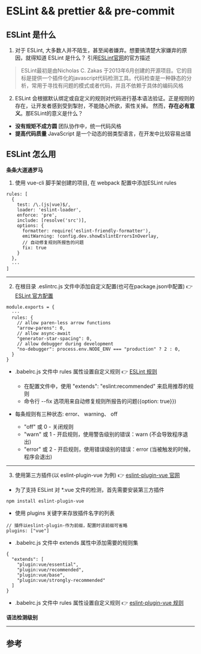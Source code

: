 # ESLint && prettier && pre-commit

## ESLint 是什么
1. 对于 ESLint, 大多数人并不陌生，甚至闻者嫌弃。想要搞清楚大家嫌弃的原因，就得知道 ESLint 是什么？ 引用[ESLint官网](https://cn.eslint.org/)的官方描述

> ESLint最初是由Nicholas C. Zakas 于2013年6月创建的开源项目。它的目标是提供一个插件化的javascript代码检测工具。代码检查是一种静态的分析，常用于寻找有问题的模式或者代码，并且不依赖于具体的编码风格

2. ESLint 会根据默认绑定或自定义的规则对代码进行基本语法验证。正是规则的存在，让开发者感到受到掣肘，不能随心所欲，索性关掉。 然而，**存在必有意义**。那ESLint的意义是什么？
- **没有规矩不成方圆**  团队协作中，统一代码风格
- **提高代码质量**  JavaScript 是一个动态的弱类型语言，在开发中比较容易出错

## ESLint 怎么用
**条条大道通罗马**

1. 使用 vue-cli 脚手架创建的项目, 在 webpack 配置中添加ESLint rules
```
rules: [
  {
    test: /\.(js|vue)$/,
    loader: 'eslint-loader',
    enforce: 'pre',
    include: [resolve('src')],
    options: {
      formatter: require('eslint-friendly-formatter'),
      emitWarning: !config.dev.showEslintErrorsInOverlay,
      // 自动修复规则所报告的问题
      fix: true
    }
  },
  ···
]
```
***

2. 在根目录 .eslintrc.js 文件中添加自定义配置(也可在package.json中配置)     👉 [ESLint 官方配置](http://eslint.cn/docs/user-guide/configuring)
```
module.exports = {
  ···
  rules: {
    // allow paren-less arrow functions
    "arrow-parens": 0,
    // allow async-await
    "generator-star-spacing": 0,
    // allow debugger during development
    "no-debugger": process.env.NODE_ENV === "production" ? 2 : 0,
  }
}
```
- .babelrc.js 文件中 rules 属性设置自定义规则     👉 [ESLint 规则](http://eslint.cn/docs/rules/)
  - 在配置文件中，使用 "extends": "eslint:recommended" 来启用推荐的规则
  - 命令行 --fix 选项用来自动修复规则所报告的问题({option: true}})
  
- 每条规则有三种状态: error、 warning、 off
  - "off" 或 0 - 关闭规则
  - "warn" 或 1 - 开启规则，使用警告级别的错误：warn (不会导致程序退出)
  - "error" 或 2 - 开启规则，使用错误级别的错误：error (当被触发的时候，程序会退出)

***

3. 使用第三方插件(以 eslint-plugin-vue 为例)     👉 [eslint-plugin-vue 官网](http://eslint.cn/docs/user-guide/configuring)

- 为了支持 ESLint 对 *.vue 文件的检测，首先需要安装第三方插件
```
npm install eslint-plugin-vue
```

- 使用 plugins 关键字来存放插件名字的列表
```
// 插件以eslint-plugin-作为前缀，配置时该前缀可省略
plugins: ["vue"]
```

- .babelrc.js 文件中 extends 属性中添加需要的规则集
```
{
  "extends": [
    "plugin:vue/essential",
    "plugin:vue/recommended",
    "plugin:vue/base",
    "plugin:vue/strongly-recommended"
  ]
}
```

- .babelrc.js 文件中 rules 属性设置自定义规则     👉 [eslint-plugin-vue 规则](https://github.com/vuejs/eslint-plugin-vue/blob/master/docs/rules/README.md) 

**语法检测级别**

***

## 参考
